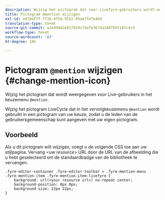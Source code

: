 ```yaml
---
description: Wijzig het pictogram dat voor Livefyre-gebruikers wordt weergegeven in het vervolgkeuzemenu @mention.
title: Pictogram @mention wijzigen
exl-id: e078ef7f-7f16-4f5d-9152-95ae7fe7e4bd
translation-type: tm+mt
source-git-commit: a2449482e617939cfda7e367da34875bf187c4c9
workflow-type: tm+mt
source-wordcount: '83'
ht-degree: 18%

---
```


# Pictogram `@mention` wijzigen {#change-mention-icon}

Wijzig het pictogram dat wordt weergegeven voor Live-gebruikers in het keuzemenu `@mention`.

Wijzig het pictogram LiveCycle dat in het vervolgkeuzemenu `@mention` wordt gebruikt in een pictogram van uw keuze, zodat u de leden van de gebruikersgemeenschap kunt aangeven met uw eigen pictogram.

## Voorbeeld

Als u dit pictogram wilt wijzigen, voegt u de volgende CSS toe aan uw stijlpagina. Vervang &lt;*uw resource*> URL door de URL van de afbeelding die u hebt geselecteerd om de standaardbadge van de bibliotheek te vervangen.

```
.fyre-editor-container .fyre-editor-toolbar > .fyre-mention-menu .fyre-mention-item .fyre-mention-item-livefyre { 
    background: url(<your resource url>) no-repeat center; 
    background-position: 0px 0px; 
    background-size: 22px 22px; 
}
```
